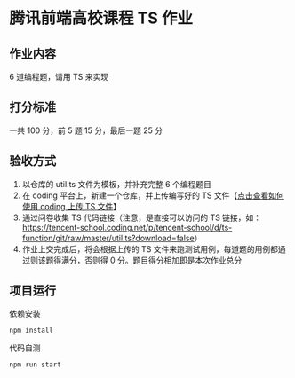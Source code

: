 # 腾讯前端高校课程 TS 作业

## 作业内容

6 道编程题，请用 TS 来实现

## 打分标准

一共 100 分，前 5 题 15 分，最后一题 25 分

## 验收方式

1. 以仓库的 util.ts 文件为模板，并补充完整 6 个编程题目
2. 在 coding 平台上，新建一个仓库，并上传编写好的 TS 文件【[点击查看如何使用 coding 上传 TS 文件](https://doc.weixin.qq.com/doc/p/0459c07f788862895c32702e6a71957d94b769fa)】
3. 通过问卷收集 TS 代码链接（注意，是直接可以访问的 TS 链接，如：<https://tencent-school.coding.net/p/tencent-school/d/ts-function/git/raw/master/util.ts?download=false>）
4. 作业上交完成后，将会根据上传的 TS 文件来跑测试用例，每道题的用例都通过则该题得满分，否则得 0 分。题目得分相加即是本次作业总分

## 项目运行

依赖安装
```
npm install
```

代码自测
```
npm run start
```